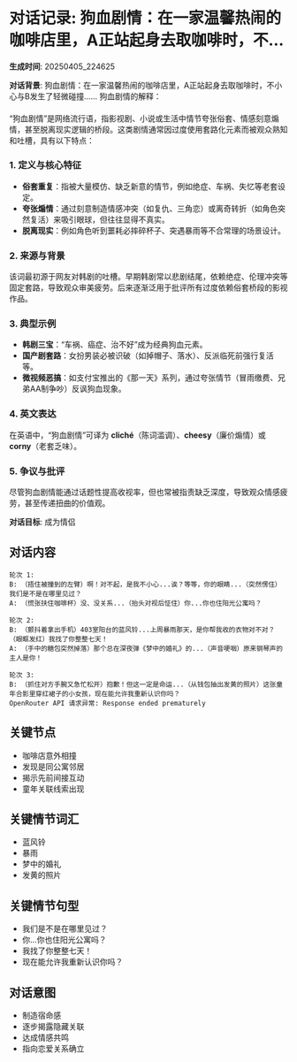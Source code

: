 # 对话记录: 狗血剧情：在一家温馨热闹的咖啡店里，A正站起身去取咖啡时，不...

**生成时间**: 20250405_224625

**对话背景**: 狗血剧情：在一家温馨热闹的咖啡店里，A正站起身去取咖啡时，不小心与B发生了轻微碰撞......
狗血剧情的解释：
####
“狗血剧情”是网络流行语，指影视剧、小说或生活中情节夸张俗套、情感刻意煽情，甚至脱离现实逻辑的桥段。这类剧情通常因过度使用套路化元素而被观众熟知和吐槽，具有以下特点：

### 1. **定义与核心特征**
- **俗套重复**：指被大量模仿、缺乏新意的情节，例如绝症、车祸、失忆等老套设定。
- **夸张煽情**：通过刻意制造情感冲突（如复仇、三角恋）或离奇转折（如角色突然复活）来吸引眼球，但往往显得不真实。
- **脱离现实**：例如角色听到噩耗必摔碎杯子、突遇暴雨等不合常理的场景设计。

### 2. **来源与背景**
该词最初源于网友对韩剧的吐槽。早期韩剧常以悲剧结尾，依赖绝症、伦理冲突等固定套路，导致观众审美疲劳。后来逐渐泛用于批评所有过度依赖俗套桥段的影视作品。

### 3. **典型示例**
- **韩剧三宝**：“车祸、癌症、治不好”成为经典狗血元素。
- **国产剧套路**：女扮男装必被识破（如掉帽子、落水）、反派临死前强行复活等。
- **微视频恶搞**：如支付宝推出的《那一天》系列，通过夸张情节（冒雨缴费、兄弟AA制争吵）反讽狗血现象。

### 4. **英文表达**
在英语中，“狗血剧情”可译为 **cliché**（陈词滥调）、**cheesy**（廉价煽情）或 **corny**（老套乏味）。

### 5. **争议与批评**
尽管狗血剧情能通过话题性提高收视率，但也常被指责缺乏深度，导致观众情感疲劳，甚至传递扭曲的价值观。


**对话目标**: 成为情侣

## 对话内容

```
轮次 1:
B: （捂住被撞到的左臂）啊！对不起，是我不小心...诶？等等，你的眼睛...（突然愣住）我们是不是在哪里见过？
A: （慌张扶住咖啡杯）没、没关系...（抬头对视后怔住）你...你也住阳光公寓吗？

轮次 2:
B: （颤抖着拿出手机）403室阳台的蓝风铃...上周暴雨那天，是你帮我收的衣物对不对？（眼眶发红）我找了你整整七天！
A: （手中的糖包突然掉落）那个总在深夜弹《梦中的婚礼》的...（声音哽咽）原来钢琴声的主人是你！

轮次 3:
B: （抓住对方手腕又急忙松开）抱歉！但这一定是命运...（从钱包抽出发黄的照片）这张童年合影里穿红裙子的小女孩，现在能允许我重新认识你吗？
OpenRouter API 请求异常: Response ended prematurely
```

## 关键节点

- 咖啡店意外相撞
- 发现是同公寓邻居
- 揭示先前间接互动
- 童年关联线索出现

## 关键情节词汇

- 蓝风铃
- 暴雨
- 梦中的婚礼
- 发黄的照片

## 关键情节句型

- 我们是不是在哪里见过？
- 你...你也住阳光公寓吗？
- 我找了你整整七天！
- 现在能允许我重新认识你吗？

## 对话意图

- 制造宿命感
- 逐步揭露隐藏关联
- 达成情感共鸣
- 指向恋爱关系确立
